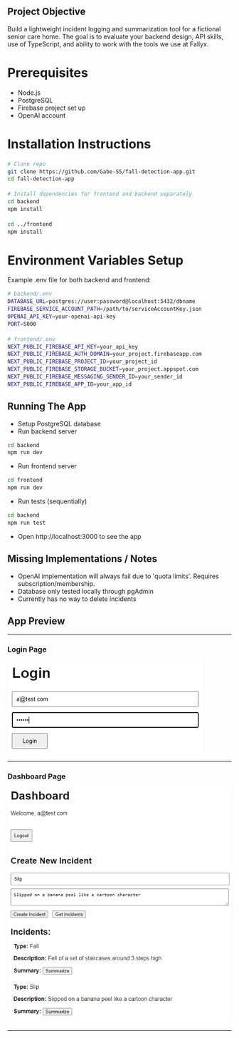 ## Project Objective
Build a lightweight incident logging and summarization tool for a fictional senior
care home. The goal is to evaluate your backend design, API skills, use of
TypeScript, and ability to work with the tools we use at Fallyx.

# Prerequisites
- Node.js
- PostgreSQL
- Firebase project set up
- OpenAI account

# Installation Instructions

```bash
# Clone repo
git clone https://github.com/Gabe-S5/fall-detection-app.git
cd fall-detection-app

# Install dependencies for frontend and backend separately
cd backend
npm install

cd ../frontend
npm install
```

# Environment Variables Setup
Example .env file for both backend and frontend:

```bash
# backend/.env
DATABASE_URL=postgres://user:password@localhost:5432/dbname
FIREBASE_SERVICE_ACCOUNT_PATH=/path/to/serviceAccountKey.json
OPENAI_API_KEY=your-openai-api-key
PORT=5000

# frontend/.env
NEXT_PUBLIC_FIREBASE_API_KEY=your_api_key
NEXT_PUBLIC_FIREBASE_AUTH_DOMAIN=your_project.firebaseapp.com
NEXT_PUBLIC_FIREBASE_PROJECT_ID=your_project_id
NEXT_PUBLIC_FIREBASE_STORAGE_BUCKET=your_project.appspot.com
NEXT_PUBLIC_FIREBASE_MESSAGING_SENDER_ID=your_sender_id
NEXT_PUBLIC_FIREBASE_APP_ID=your_app_id
```

## Running The App
- Setup PostgreSQL database
- Run backend server
```bash
cd backend
npm run dev
```
- Run frontend server
```bash
cd frontend
npm run dev
```
- Run tests (sequentially)
```bash
cd backend
npm run test
```
- Open http://localhost:3000 to see the app

## Missing Implementations / Notes
- OpenAI implementation will always fail due to 'quota limits'. Requires subscription/membership.
- Database only tested locally through pgAdmin
- Currently has no way to delete incidents

## App Preview

---

### Login Page
![login screenshot](./public/login_screenshot.png)

---

### Dashboard Page
![dashboard screenshot](./public/dashboard_screenshot.png)

---
